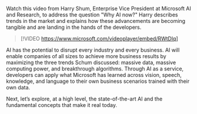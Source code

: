Watch this video from Harry Shum, Enterprise Vice President at Microsoft AI and Research, to address the question "Why AI now?" Harry describes trends in the market and explains how these advancements are becoming tangible and are landing in the hands of the developers.

> [!VIDEO https://www.microsoft.com/videoplayer/embed/RWtDlq]

AI has the potential to disrupt every industry and every business. AI will enable companies of all sizes to achieve more business results by maximizing the three trends Schum discussed: massive data, massive computing power, and breakthrough algorithms. Through AI as a service, developers can apply what Microsoft has learned across vision, speech, knowledge, and language to their own business scenarios trained with their own data.

Next, let’s explore, at a high level, the state-of-the-art AI and the fundamental concepts that make it real today.